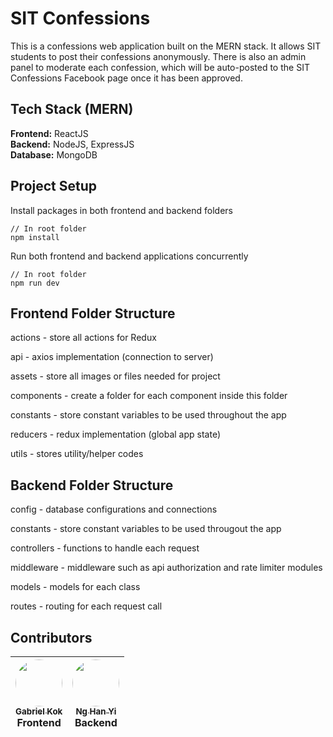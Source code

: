 # SIT Confessions
This is a confessions web application built on the MERN stack. It allows SIT students to post their confessions anonymously. There is also an admin panel to moderate each confession, which will be auto-posted to the SIT Confessions Facebook page once it has been approved.  

## Tech Stack (MERN)
**Frontend:** ReactJS  
**Backend:** NodeJS, ExpressJS  
**Database:** MongoDB  

## Project Setup

Install packages in both frontend and backend folders

```
// In root folder
npm install
```

Run both frontend and backend applications concurrently

```
// In root folder
npm run dev
```

## Frontend Folder Structure

actions - store all actions for Redux

api - axios implementation (connection to server)

assets - store all images or files needed for project

components - create a folder for each component inside this folder

constants - store constant variables to be used throughout the app

reducers - redux implementation (global app state)

utils - stores utility/helper codes

## Backend Folder Structure

config - database configurations and connections

constants - store constant variables to be used througout the app  

controllers - functions to handle each request  

middleware - middleware such as api authorization and rate limiter modules

models - models for each class

routes - routing for each request call

## Contributors

| [<img src="https://avatars.githubusercontent.com/u/20179273?v=4" style="border-radius: 50%" width="75px;"/><br /><sub><b>Gabriel Kok</b></sub>](https://gabrielkok.com/)<br />Frontend  | [<img src="https://avatars.githubusercontent.com/u/19357352?v=4" style="border-radius: 50%" width="75px;"/><br /><sub><b>Ng Han Yi</b></sub>](https://nghanyi.com)<br />Backend |
| :---: | :---: |